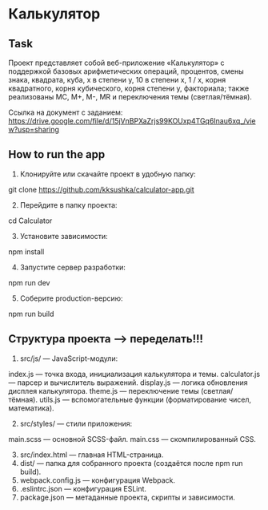 # Калькулятор

## Task
Проект представляет собой веб-приложение «Калькулятор» с поддержкой базовых арифметических операций, процентов, смены знака, квадрата, куба, x в степени y, 10 в степени x, 1 / x, корня квадратного, корня кубического, корня степени y, факториала; также реализованы MC, M+, M-, MR и переключения темы (светлая/тёмная).  

Ссылка на документ с заданием: 
https://drive.google.com/file/d/15jVnBPXaZrjs99KOUxp4TGq6Inau6xq_/view?usp=sharing

## How to run the app
1. Клонируйте или скачайте проект в удобную папку:

git clone https://github.com/kksushka/calculator-app.git

2. Перейдите в папку проекта:

cd Calculator

3. Установите зависимости:

npm install

4. Запустите сервер разработки:

npm run dev

5. Соберите production-версию:

npm run build

## Структура проекта --> переделать!!!

1. src/js/ — JavaScript-модули:

index.js — точка входа, инициализация калькулятора и темы.
calculator.js — парсер и вычислитель выражений.
display.js — логика обновления дисплея калькулятора.
theme.js — переключение темы (светлая/тёмная).
utils.js — вспомогательные функции (форматирование чисел, математика).

2. src/styles/ — стили приложения:

main.scss — основной SCSS-файл.
main.css — скомпилированный CSS.

3. src/index.html — главная HTML-страница.
4. dist/ — папка для собранного проекта (создаётся после npm run build).
5. webpack.config.js — конфигурация Webpack.
6. .eslintrc.json — конфигурация ESLint.
7. package.json — метаданные проекта, скрипты и зависимости.